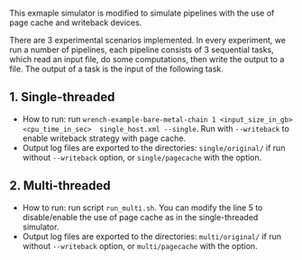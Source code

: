 This exmaple simulator is modified to simulate pipelines with the use of page cache 
and writeback devices.

There are 3 experimental scenarios implemented. In every experiment, we run a number of 
pipelines, each pipeline consists of 3 sequential tasks, which read an input file, 
do some computations, then write the output to a file. The output of a task is the input of 
the following task.

## 1. Single-threaded
 - How to run: run `wrench-example-bare-metal-chain 1 <input_size_in_gb> <cpu_time_in_sec> 
 single_host.xml --single`. Run with `--writeback` to enable writeback strategy with page cache.
 - Output log files are exported to the directories: `single/original/` if run 
 without `--writeback` option, or `single/pagecache` with the option. 
 
## 2. Multi-threaded
 - How to run: run script `run_multi.sh`. You can modify the line 5 to disable/enable 
 the use of page cache as in the single-threaded simulator.
 - Output log files are exported to the directories: `multi/original/` if run 
  without `--writeback` option, or `multi/pagecache` with the option.